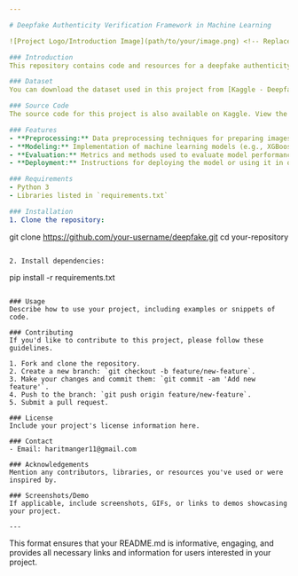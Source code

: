 ```yaml
---

# Deepfake Authenticity Verification Framework in Machine Learning

![Project Logo/Introduction Image](path/to/your/image.png) <!-- Replace with an appropriate image -->

### Introduction
This repository contains code and resources for a deepfake authenticity verification framework using machine learning techniques. The framework aims to detect and classify deepfake videos/images from real ones.

### Dataset
You can download the dataset used in this project from [Kaggle - Deepfake and Real Images](https://www.kaggle.com/datasets/manjilkarki/deepfake-and-real-images).

### Source Code
The source code for this project is also available on Kaggle. View the notebook [here](https://www.kaggle.com/code/haritmengar/deepfake-authenticity-verification-framework-in-ml).

### Features
- **Preprocessing:** Data preprocessing techniques for preparing images/videos.
- **Modeling:** Implementation of machine learning models (e.g., XGBoost, LSTM) for classification.
- **Evaluation:** Metrics and methods used to evaluate model performance.
- **Deployment:** Instructions for deploying the model or using it in other applications.

### Requirements
- Python 3
- Libraries listed in `requirements.txt`

### Installation
1. Clone the repository:
   ```
   git clone https://github.com/your-username/deepfake.git
   cd your-repository
   ```

2. Install dependencies:
   ```
   pip install -r requirements.txt
   ```

### Usage
Describe how to use your project, including examples or snippets of code.

### Contributing
If you'd like to contribute to this project, please follow these guidelines.

1. Fork and clone the repository.
2. Create a new branch: `git checkout -b feature/new-feature`.
3. Make your changes and commit them: `git commit -am 'Add new feature'`.
4. Push to the branch: `git push origin feature/new-feature`.
5. Submit a pull request.

### License
Include your project's license information here.

### Contact
- Email: haritmanger11@gmail.com

### Acknowledgements
Mention any contributors, libraries, or resources you've used or were inspired by.

### Screenshots/Demo
If applicable, include screenshots, GIFs, or links to demos showcasing your project.

---
```


This format ensures that your README.md is informative, engaging, and provides all necessary links and information for users interested in your project.
